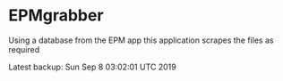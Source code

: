 # EPMgrabber
Using a database from the EPM app this application scrapes the files as required


Latest backup: Sun Sep 8 03:02:01 UTC 2019
